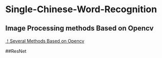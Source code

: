 # Single-Chinese-Word-Recognition
## Image Processing methods Based on Opencv
[！Several Methods Based on Opencv](https://img-blog.csdn.net/20180626230235498?watermark/2/text/aHR0cHM6Ly9ibG9nLmNzZG4ubmV0L3FxXzI3MjYxODg5/font/5a6L5L2T/fontsize/400/fill/I0JBQkFCMA==/dissolve/70)


##ResNet
